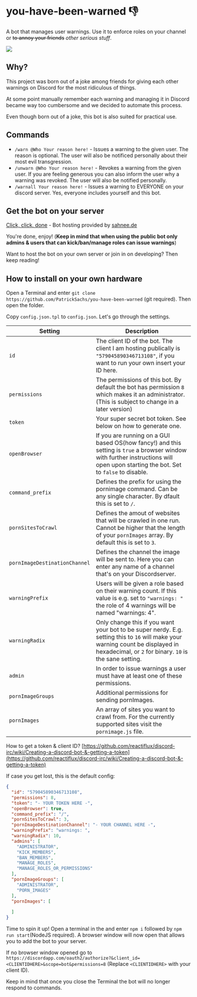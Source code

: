 # you-have-been-warned 👎

A bot that manages user warnings. Use it to enforce roles on your channel or ~~to annoy your friends~~ *other serious stuff*.

<img src="https://patrick-sachs.dev/api/files/serve/screenshot-from-2019-05-18-14-17-49-png-png-dbdf">

## Why?

This project was born out of a joke among friends for giving each other warnings on Discord for the most ridiculous of things.

At some point manually remember each warning and managing it in Discord became way too cumbersome and we decided to automate this process.

Even though born out of a joke, this bot is also suited for practical use.

## Commands

* `/warn @Who Your reason here!` - Issues a warning to the given user. The reason is optional. The user will also be notificed personally about their most evil transgression.
* `/unwarn @Who Your reason here!` - Revokes a warning from the given user. If you are feeling generous you can also inform the user why a warning was revoked. The user will also be notified personally.
* `/warnall Your reason here!` - Issues a warning to EVERYONE on your discord server. Yes, everyone includes yourself and this bot.

## Get the bot on your server

[Click, click, done](https://discordapp.com/oauth2/authorize?&client_id=579045890346713108&scope=bot&permissions=8) - Bot hosting provided by [sahnee.de](https://sahnee.de)

You're done, enjoy! (**Keep in mind that when using the public bot only admins & users that can kick/ban/manage roles can issue warnings**)

Want to host the bot on your own server or join in on developing? Then keep reading!

## How to install on your own hardware

Open a Terminal and enter `git clone https://github.com/PatrickSachs/you-have-been-warned` (git required). Then open the folder.

Copy `config.json.tpl` to `config.json`. Let's go through the settings.

| Setting | Description |
| --- | --- |
| `id` | The client ID of the bot. The client I am hosting publically is `"579045890346713108"`, if you want to run your own insert your ID here. |
| `permissions` | The permissions of this bot. By default the bot has permission `8` which makes it an administrator. (This is subject to change in a later version) |
| `token` | Your super secret bot token. See below on how to generate one. |
| `openBrowser` | If you are running on a GUI based OS(how fancy!) and this setting is `true` a browser window with further instructions will open upon starting the bot. Set to `false` to disable. |
| `command_prefix` | Defines the prefix for using the pornimage command. Can be any single character. By dfault this is set to `/`. |
| `pornSitesToCrawl`| Defines the amout of websites that will be crawled in one run. Cannot be higher that the length of your `pornImages` array. By default this is set to `3`. |
| `pornImageDestinationChannel` | Defines the channel the image will be sent to. Here you can enter any name of a channel that's on your Discordserver. |
| `warningPrefix` | Users will be given a role based on their warning count. If this value is e.g. set to `"warnings: "` the role of 4 warnings will be named "warnings: 4". |
| `warningRadix` | Only change this if you want your bot to be super nerdy. E.g. setting this to `16` will make your warning count be displayed in hexadecimal, or `2` for binary. `10` is the sane setting. |
| `admin` | In order to issue warnings a user must have at least one of these permissions. |
| `pornImageGroups` | Additional permissions for sending pornImages. |
| `pornImages` | An array of sites you want to crawl from. For the currently supported sites visit the `pornimage.js` file. |

How to get a token & client ID? [https://github.com/reactiflux/discord-irc/wiki/Creating-a-discord-bot-&-getting-a-token](https://github.com/reactiflux/discord-irc/wiki/Creating-a-discord-bot-&-getting-a-token)

If case you get lost, this is the default config:

```json
{
  "id": "579045890346713108",
  "permissions": 8,
  "token": "- YOUR TOKEN HERE -",
  "openBrowser": true,
  "command_prefix": "/",
  "pornSitesToCrawl": 3,
  "pornImageDestinationChannel": "- YOUR CHANNEL HERE -",
  "warningPrefix": "warnings: ",
  "warningRadix": 10,
  "admins": [
    "ADMINISTRATOR",
    "KICK_MEMBERS",
    "BAN_MEMBERS",
    "MANAGE_ROLES",
    "MANAGE_ROLES_OR_PERMISSIONS"
  ],
  "pornImageGroups": [
    "ADMINISTRATOR",
    "PORN_IMAGES"
  ],
  "pornImages": [
    
  ]
}
```

Time to spin it up! Open a terminal in the and enter `npm i` followed by `npm run start`(NodeJS required). A browser window will now open that allows you to add the bot to your server.

If no browser window opened go to `https://discordapp.com/oauth2/authorize?&client_id=<CLIENTIDHERE>&scope=bot&permissions=8` (Replace `<CLIENTIDHERE>` with your client ID).

Keep in mind that once you close the Terminal the bot will no longer respond to commands.
